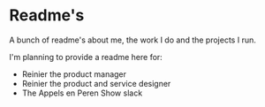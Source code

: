 # Readme's

A bunch of readme's about me, the work I do and the projects  I run.

I'm planning to provide a readme here for:

- Reinier the product manager
- Reinier the product and service designer
- The Appels en Peren Show slack
